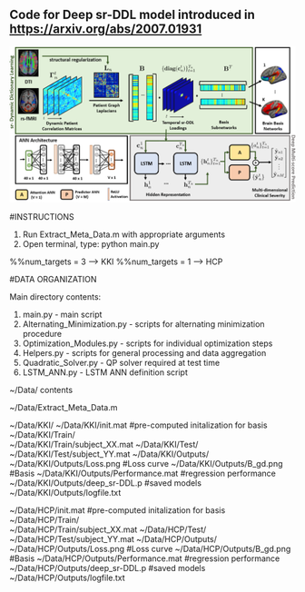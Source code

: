 ## Code for Deep sr-DDL model introduced in https://arxiv.org/abs/2007.01931
![sr-DDL](https://github.com/Niharika-SD/Deep-sr-DDL/blob/master/Images/LSTM-ANN_JP.PNG)

#INSTRUCTIONS

1. Run Extract_Meta_Data.m with appropriate arguments
2. Open terminal, type: python main.py

%%num_targets = 3 --> KKI
%%num_targets = 1 --> HCP

#DATA ORGANIZATION

Main directory contents:
 1. main.py - main script
 2. Alternating_Minimization.py - scripts for alternating minimization procedure
 3. Optimization_Modules.py - scripts for individual optimization steps 
 4. Helpers.py - scripts for general processing and data aggregation
 5. Quadratic_Solver.py - QP solver required at test time
 6. LSTM_ANN.py - LSTM ANN definition script

~/Data/ contents
  
~/Data/Extract_Meta_Data.m 

  ~/Data/KKI/
  ~/Data/KKI/init.mat #pre-computed initalization for basis
  ~/Data/KKI/Train/  
  ~/Data/KKI/Train/subject_XX.mat
  ~/Data/KKI/Test/
  ~/Data/KKI/Test/subject_YY.mat
  ~/Data/KKI/Outputs/
  ~/Data/KKI/Outputs/Loss.png #Loss curve
  ~/Data/KKI/Outputs/B_gd.png #Basis
  ~/Data/KKI/Outputs/Performance.mat #regression performance
  ~/Data/KKI/Outputs/deep_sr-DDL.p #saved models
  ~/Data/KKI/Outputs/logfile.txt
 
   ~/Data/HCP/init.mat #pre-computed initalization for basis
   ~/Data/HCP/Train/  
   ~/Data/HCP/Train/subject_XX.mat
   ~/Data/HCP/Test/
   ~/Data/HCP/Test/subject_YY.mat
   ~/Data/HCP/Outputs/
   ~/Data/HCP/Outputs/Loss.png #Loss curve
   ~/Data/HCP/Outputs/B_gd.png #Basis
   ~/Data/HCP/Outputs/Performance.mat #regression performance
   ~/Data/HCP/Outputs/deep_sr-DDL.p #saved models
   ~/Data/HCP/Outputs/logfile.txt

   
